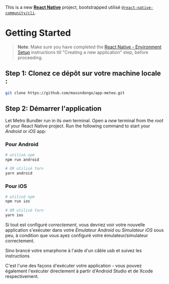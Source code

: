 This is a new [**React Native**](https://reactnative.dev) project, bootstrapped utilisé [`@react-native-community/cli`](https://github.com/react-native-community/cli).

# Getting Started

>**Note**: Make sure you have completed the [React Native - Environment Setup](https://reactnative.dev/docs/environment-setup) instructions till "Creating a new application" step, before proceeding.

## Step 1: Clonez ce dépôt sur votre machine locale :

```bash
git clone https://github.com/massndongo/app-meteo.git
```

## Step 2: Démarrer l'application

Let Metro Bundler run in its _own_ terminal. Open a _new_ terminal from the _root_ of your React Native project. Run the following command to start your _Android_ or _iOS_ app:

### Pour Android

```bash
# utilisé npm
npm run android

# OR utilisé Yarn
yarn android
```

### Pour iOS

```bash
# utilisé npm
npm run ios

# OR utilisé Yarn
yarn ios
```

Si tout est configuré _correctement_, vous devriez voir votre nouvelle application s'exécuter dans votre _Emulateur Android_ ou _Simulateur iOS_ sous peu, à condition que vous ayez configuré votre émulateur/simulateur correctement.

Sino brancé votre smarphone à l'aide d'un câble usb et suivez les instructions

C'est l'une des façons d'exécuter votre application - vous pouvez également l'exécuter directement à partir d'Android Studio et de Xcode respectivement.


